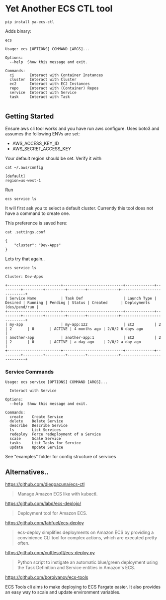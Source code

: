 # Yet Another ECS CTL tool

```pip install ya-ecs-ctl```

Adds binary:


```ecs```

```
Usage: ecs [OPTIONS] COMMAND [ARGS]...

Options:
  --help  Show this message and exit.

Commands:
  ci       Interact with Container Instances
  cluster  Interact with Cluster
  ec2      Interact with EC2 Instances
  repo     Interact with (Container) Repos
  service  Interact with Service
  task     Interact with Task


```

## Getting Started

Ensure aws cli tool works and you have run aws configure. Uses boto3 and assumes the following ENVs are set:

- AWS_ACCESS_KEY_ID
- AWS_SECRET_ACCESS_KEY

Your default region should be set. Verify it with

    cat ~/.aws/config 
    
    [default]
    region=us-west-1

Run 

    ecs service ls

It will first ask you to select a default cluster.
Currently this tool does not have a command to create one.

This preference is saved here:

    cat .settings.conf 
    
    {
        "cluster": "Dev-Apps"
    }


Lets try that again..

    ecs service ls

	Cluster: Dev-Apps
    
    +------------------------+---------------------------+-------------+---------+---------+---------+--------+--------------+---------------------------+
    | Service Name           | Task Def                  | Launch Type | Desired | Running | Pending | Status | Created      | Deployments (des/pend/run |
    +------------------------+---------------------------+-------------+---------+---------+---------+--------+--------------+---------------------------+
    | my-app                 | my-app:122                | EC2         | 2       | 2       | 0       | ACTIVE | 4 months ago | 2/0/2 6 days ago          |
    | another-app            | another-app:1             | EC2         | 2       | 2       | 0       | ACTIVE | a day ago    | 2/0/2 a day ago           |
    +------------------------+---------------------------+-------------+---------+---------+---------+--------+--------------+---------------------------+

### Service Commands

    Usage: ecs service [OPTIONS] COMMAND [ARGS]...
    
      Interact with Service
    
    Options:
      --help  Show this message and exit.
    
    Commands:
      create    Create Service
      delete    Delete Service
      describe  Describe Service
      ls        List Services
      redeploy  Force redeployment of a Service
      scale     Scale Service
      tasks     List Tasks for Service
      update    Update Service


See "examples" folder for config structure of services    


## Alternatives..

https://github.com/diegoacuna/ecs-ctl
> Manage Amazon ECS like with kubectl.

https://github.com/labd/ecs-deplojo/
> Deployment tool for Amazon ECS.

https://github.com/fabfuel/ecs-deploy
> ecs-deploy simplifies deployments on Amazon ECS by providing a convinience CLI tool for complex actions, which are executed pretty often.

https://github.com/cuttlesoft/ecs-deploy.py
> Python script to instigate an automatic blue/green deployment using the Task Definition and Service entities in Amazon's ECS.

https://github.com/boroivanov/ecs-tools
> 
ECS Tools cli aims to make deploying to ECS Fargate easier. It also provides an easy way to scale and update environment variables.




